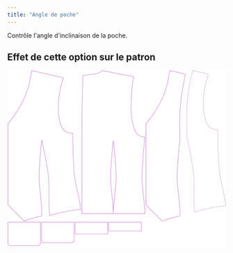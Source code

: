 ```yaml
---
title: "Angle de poche"
---
```


Contrôle l'angle d'inclinaison de la poche.

## Effet de cette option sur le patron

![Cette image montre l'effet de cette option en superposant plusieurs variantes qui ont une valeur différente pour cette option](wahid_pocketangle_sample.svg "Effet de cette option sur le patron")
